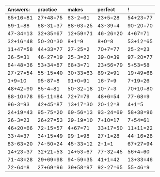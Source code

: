 | Answers: | practice | makes | perfect | ! |
| :--- | :--- | :--- | :--- | :--- |
| 65+16=81 | 27+48=75 | 63-2=61 | 23+5=28 | 54+23=77 | 
| 89-1=88 | 68-31=37 | 88-63=25 | 43-39=4 | 90-20=70 | 
| 47-34=13 | 32+35=67 | 12+59=71 | 46-26=20 | 4+67=71 | 
| 32+16=48 | 50-20=30 | 8+1=9 | 8+0=8 | 53+12=65 | 
| 11+47=58 | 44+33=77 | 27-25=2 | 70+7=77 | 25-2=23 | 
| 36-5=31 | 46-27=19 | 25-3=22 | 39-0=39 | 97-20=77 | 
| 84-48=36 | 53+34=87 | 68+3=71 | 23+56=79 | 5+53=58 | 
| 27+27=54 | 55-15=40 | 30+33=63 | 89+2=91 | 19+49=68 | 
| 1+9=10 | 95-87=8 | 91+0=91 | 16-7=9 | 7+19=26 | 
| 48+42=90 | 85-4=81 | 50-32=18 | 10-7=3 | 70+10=80 | 
| 88-10=78 | 95-11=84 | 72+7=79 | 48+6=54 | 77-68=9 | 
| 96-3=93 | 42+45=87 | 13+17=30 | 20-12=8 | 4+1=5 | 
| 24+19=43 | 95-75=20 | 69-56=13 | 93-24=69 | 58+38=96 | 
| 26-3=23 | 26+27=53 | 29-19=10 | 7+10=17 | 7+54=61 | 
| 46+20=66 | 72-15=57 | 4+67=71 | 33+17=50 | 11+11=22 | 
| 33+4=37 | 34+15=49 | 99-1=98 | 27+1=28 | 44-16=28 | 
| 83-63=20 | 74-50=24 | 45-33=12 | 2-1=1 | 67+27=94 | 
| 14+23=37 | 32+21=53 | 14+53=67 | 77-32=45 | 56+4=60 | 
| 71-43=28 | 29+69=98 | 94-59=35 | 41+1=42 | 13+33=46 | 
| 72-64=8 | 27+69=96 | 39+58=97 | 92-27=65 | 55-46=9 | 
